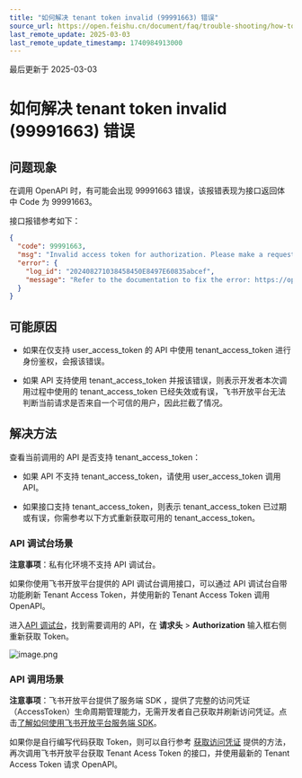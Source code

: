 ```yaml
---
title: "如何解决 tenant token invalid (99991663) 错误"
source_url: https://open.feishu.cn/document/faq/trouble-shooting/how-to-fix-99991663-error
last_remote_update: 2025-03-03
last_remote_update_timestamp: 1740984913000
---
```

最后更新于 2025-03-03

# 如何解决 tenant token invalid (99991663) 错误

##  问题现象

在调用 OpenAPI 时，有可能会出现 99991663 错误，该报错表现为接口返回体中 Code 为 99991663。

接口报错参考如下：

```json
{
  "code": 99991663,
  "msg": "Invalid access token for authorization. Please make a request with token attached.",
  "error": {
    "log_id": "202408271038458450E8497E60835abcef",
    "message": "Refer to the documentation to fix the error: https://open.feishu.cn/document/uAjLw4CM/ugTN1YjL4UTN24CO1UjN/trouble-shooting/how-to-fix-99991663-error"
  }
}
```

## 可能原因

- 如果在仅支持 user_access_token 的 API 中使用 tenant_access_token 进行身份鉴权，会报该错误。

- 如果 API 支持使用 tenant_access_token 并报该错误，则表示开发者本次调用过程中使用的 tenant_access_token 已经失效或有误，飞书开放平台无法判断当前请求是否来自一个可信的用户，因此拦截了情况。

## 解决方法

查看当前调用的 API 是否支持 tenant_access_token：

- 如果 API 不支持 tenant_access_token，请使用 user_access_token 调用 API。

- 如果接口支持 tenant_access_token，则表示 tenant_access_token 已过期或有误，你需参考以下方式重新获取可用的 tenant_access_token。

### API 调试台场景
**注意事项**：私有化环境不支持 API 调试台。

如果你使用飞书开放平台提供的 API 调试台调用接口，可以通过 API 调试台自带功能刷新 Tenant Access Token，并使用新的 Tenant Access Token 调用 OpenAPI。

进入[API 调试台](https://open.feishu.cn/api-explorer?from=op_doc_tab)，找到需要调用的 API，在 **请求头** > **Authorization** 输入框右侧重新获取 Token。

![image.png](https://sf3-cn.feishucdn.com/obj/open-platform-opendoc/9bcc24b0c7bbcc2574280ec9f72ecf73_pekb0lH2Oz.png?height=874&lazyload=true&maxWidth=600&width=2942)

### API 调用场景
**注意事项**：飞书开放平台提供了服务端 SDK ，提供了完整的访问凭证（AccessToken）生命周期管理能力，无需开发者自己获取并刷新访问凭证。点击[了解如何使用飞书开放平台服务端 SDK](https://open.feishu.cn/document/ukTMukTMukTM/uETO1YjLxkTN24SM5UjN)。

如果你是自行编写代码获取 Token，则可以自行参考 [获取访问凭证](https://open.feishu.cn/document/ukTMukTMukTM/uMTNz4yM1MjLzUzM#a8683ac2) 提供的方法，再次调用飞书开放平台获取 Tenant Acess Token 的接口，并使用最新的 Tenant Access Token 请求 OpenAPI。
